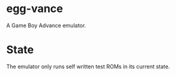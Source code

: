 # egg-vance
A Game Boy Advance emulator.

# State
The emulator only runs self written test ROMs in its current state.
